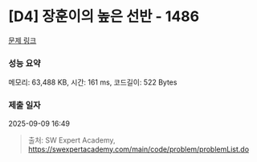 # [D4] 장훈이의 높은 선반 - 1486 

[문제 링크](https://swexpertacademy.com/main/code/problem/problemDetail.do?contestProbId=AV2b7Yf6ABcBBASw) 

### 성능 요약

메모리: 63,488 KB, 시간: 161 ms, 코드길이: 522 Bytes

### 제출 일자

2025-09-09 16:49



> 출처: SW Expert Academy, https://swexpertacademy.com/main/code/problem/problemList.do